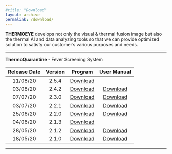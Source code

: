 ```yaml
---
#title: "Download"
layout: archive
permalink: /download/
---
```


<!-- {% include feature_row id="row" type="left" %}
**Lastest Version**  
ThermoQuarantine 2.1.0    <a href="https://docs.google.com/uc?export=download&id=1M86qxJPFL2PlJ8QW53Cnxh4HBAQpUZau" class="btn btn--primary">Download</a>  

**Document**  
User Manual <a href="https://docs.google.com/uc?export=download&id=19vuuUHIYM0-sjybeaGxIsERuLFu6H2_v" class="btn btn--primary">Download</a> -->

**THERMOEYE** develops not only the visual & thermal fusion image but also the thermal AI and data analyzing tools so that we can provide optimized solution to satisfy our customer’s various purposes and needs.

---

**ThermoQuarantine** - Fever Screening System

| Release Date | Version | Program | User Manual |
|:---------:|:---------:|:---------:|:---------:|
| 11/08/20 | 2.5.4 | <a href="https://docs.google.com/uc?export=download&id=1ciL9KXJQmmlEzwLgILqpS-0N1TY37BD8" class="btn btn--primary">Download</a> |  |
| 03/08/20 | 2.4.2 | <a href="https://docs.google.com/uc?export=download&id=1KG0odOlWiBOcOJ3utVRsqk-wwHP6JauY" class="btn btn--primary">Download</a> | <a href="https://docs.google.com/uc?export=download&id=1EK7yxFblUUVWGxjvqxirdhaLLc51P3yE" class="btn btn--primary">Download</a> |
| 07/07/20 | 2.3.0 | <a href="https://docs.google.com/uc?export=download&id=1Dj2M92AnunLv9m28-mSB3ogmTpgjTlDC" class="btn btn--primary">Download</a> | <a href="https://docs.google.com/uc?export=download&id=1uk9fDWnQ9EgRp40JBxRrMgcRdpCUlzf0" class="btn btn--primary">Download</a> |
| 03/07/20 | 2.2.1 | <a href="https://docs.google.com/uc?export=download&id=1MvOugKYWZHy-cP-1utPxnR3rnZFjHqPc" class="btn btn--primary">Download</a> | <a href="https://docs.google.com/uc?export=download&id=1uk9fDWnQ9EgRp40JBxRrMgcRdpCUlzf0" class="btn btn--primary">Download</a> |
| 25/06/20 | 2.2.0 | <a href="https://docs.google.com/uc?export=download&id=1cwPfPzumMxdEOPFG6CFGCmQVahlJOc5E" class="btn btn--primary">Download</a> | <a href="https://docs.google.com/uc?export=download&id=1uk9fDWnQ9EgRp40JBxRrMgcRdpCUlzf0" class="btn btn--primary">Download</a> |
| 04/06/20 | 2.1.3 | <a href="https://docs.google.com/uc?export=download&id=1mxCbizQ-pfslYagtBI_7qYO_n-amVQsk" class="btn btn--primary">Download</a> | |
| 28/05/20 | 2.1.2 | <a href="https://docs.google.com/uc?export=download&id=1Bdcx7_bKJs8hx4eh51aEUuZZauU-alWP" class="btn btn--primary">Download</a> | <a href="https://docs.google.com/uc?export=download&id=1sbdMsvB21nthq-iyi48G6fk48s6TPtEm" class="btn btn--primary">Download</a> |
| 18/05/20 | 2.1.0 | <a href="https://docs.google.com/uc?export=download&id=1M86qxJPFL2PlJ8QW53Cnxh4HBAQpUZau" class="btn btn--primary">Download</a> |  <a href="https://docs.google.com/uc?export=download&id=1M86qxJPFL2PlJ8QW53Cnxh4HBAQpUZau" class="btn btn--primary">Download</a>  |

---
